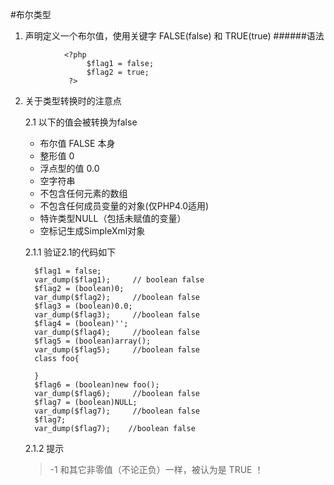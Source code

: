 #布尔类型
1. 声明定义一个布尔值，使用关键字 FALSE(false) 和 TRUE(true)
######语法
```
            <?php
                 $flag1 = false;
                 $flag2 = true;
             ?>
```
2. 关于类型转换时的注意点

    2.1 以下的值会被转换为false
      - 布尔值 FALSE 本身
      - 整形值 0
      - 浮点型的值 0.0
      - 空字符串
      - 不包含任何元素的数组
      - 不包含任何成员变量的对象(仅PHP4.0适用)
      - 特许类型NULL（包括未赋值的变量）
      - 空标记生成SimpleXml对象

     2.1.1 验证2.1的代码如下

      ```
        $flag1 = false;
        var_dump($flag1);     // boolean false
        $flag2 = (boolean)0;
        var_dump($flag2);     //boolean false
        $flag3 = (boolean)0.0;
        var_dump($flag3);     //boolean false
        $flag4 = (boolean)'';
        var_dump($flag4);     //boolean false
        $flag5 = (boolean)array();
        var_dump($flag5);     //boolean false
        class foo{

        }
        $flag6 = (boolean)new foo();
        var_dump($flag6);     //boolean false
        $flag7 = (boolean)NULL;
        var_dump($flag7);     //boolean false
        $flag7;
        var_dump($flag7);    //boolean false

      ```

    2.1.2  提示
    > -1 和其它非零值（不论正负）一样，被认为是 TRUE ！



